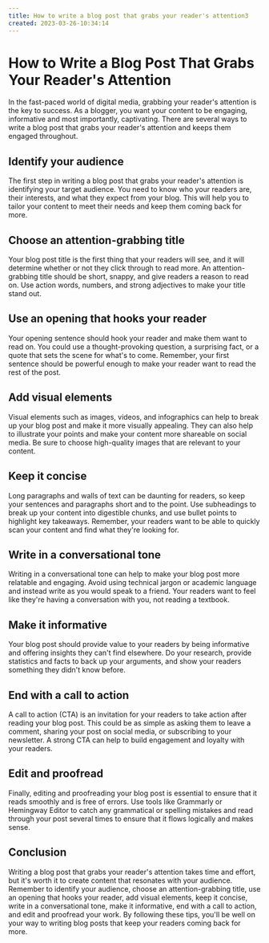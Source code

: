 ```yaml
---
title: How to write a blog post that grabs your reader's attention3
created: 2023-03-26-10:34:14
---
```


# How to Write a Blog Post That Grabs Your Reader's Attention

In the fast-paced world of digital media, grabbing your reader's attention is the key to success. As a blogger, you want your content to be engaging, informative and most importantly, captivating. There are several ways to write a blog post that grabs your reader's attention and keeps them engaged throughout.

## Identify your audience

The first step in writing a blog post that grabs your reader's attention is identifying your target audience. You need to know who your readers are, their interests, and what they expect from your blog. This will help you to tailor your content to meet their needs and keep them coming back for more.

## Choose an attention-grabbing title

Your blog post title is the first thing that your readers will see, and it will determine whether or not they click through to read more. An attention-grabbing title should be short, snappy, and give readers a reason to read on. Use action words, numbers, and strong adjectives to make your title stand out.

## Use an opening that hooks your reader

Your opening sentence should hook your reader and make them want to read on. You could use a thought-provoking question, a surprising fact, or a quote that sets the scene for what's to come. Remember, your first sentence should be powerful enough to make your reader want to read the rest of the post.

## Add visual elements

Visual elements such as images, videos, and infographics can help to break up your blog post and make it more visually appealing. They can also help to illustrate your points and make your content more shareable on social media. Be sure to choose high-quality images that are relevant to your content.

## Keep it concise

Long paragraphs and walls of text can be daunting for readers, so keep your sentences and paragraphs short and to the point. Use subheadings to break up your content into digestible chunks, and use bullet points to highlight key takeaways. Remember, your readers want to be able to quickly scan your content and find what they're looking for.

## Write in a conversational tone

Writing in a conversational tone can help to make your blog post more relatable and engaging. Avoid using technical jargon or academic language and instead write as you would speak to a friend. Your readers want to feel like they're having a conversation with you, not reading a textbook.

## Make it informative

Your blog post should provide value to your readers by being informative and offering insights they can't find elsewhere. Do your research, provide statistics and facts to back up your arguments, and show your readers something they didn't know before.

## End with a call to action

A call to action (CTA) is an invitation for your readers to take action after reading your blog post. This could be as simple as asking them to leave a comment, sharing your post on social media, or subscribing to your newsletter. A strong CTA can help to build engagement and loyalty with your readers.

## Edit and proofread

Finally, editing and proofreading your blog post is essential to ensure that it reads smoothly and is free of errors. Use tools like Grammarly or Hemingway Editor to catch any grammatical or spelling mistakes and read through your post several times to ensure that it flows logically and makes sense.

## Conclusion

Writing a blog post that grabs your reader's attention takes time and effort, but it's worth it to create content that resonates with your audience. Remember to identify your audience, choose an attention-grabbing title, use an opening that hooks your reader, add visual elements, keep it concise, write in a conversational tone, make it informative, end with a call to action, and edit and proofread your work. By following these tips, you'll be well on your way to writing blog posts that keep your readers coming back for more.
